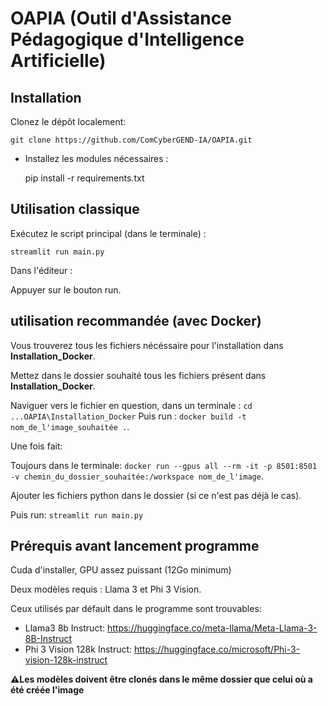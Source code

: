 # OAPIA (Outil d'Assistance Pédagogique d'Intelligence Artificielle)

## Installation
Clonez le dépôt localement:

`git clone https://github.com/ComCyberGEND-IA/OAPIA.git`

- Installez les modules nécessaires :

  pip install -r requirements.txt


## Utilisation classique
Exécutez le script principal (dans le terminale) :

`streamlit run main.py`

Dans l'éditeur :

Appuyer sur le bouton run.

## utilisation recommandée (avec Docker)

Vous trouverez tous les fichiers nécéssaire pour l'installation dans **Installation_Docker**.

Mettez dans le dossier souhaité tous les fichiers présent dans **Installation_Docker**.

Naviguer vers le fichier en question, dans un terminale : `cd ...OAPIA\Installation_Docker`
Puis run : `docker build -t nom_de_l'image_souhaitée .`.

Une fois fait: 

Toujours dans le terminale: `docker run --gpus all --rm -it -p 8501:8501 -v chemin_du_dossier_souhaitée:/workspace nom_de_l'image`. 

Ajouter les fichiers python dans le dossier (si ce n'est pas déjà le cas).


Puis run: `streamlit run main.py`


## Prérequis avant lancement programme

Cuda d'installer, GPU assez puissant (12Go minimum)

Deux modèles requis : Llama 3 et Phi 3 Vision.

Ceux utilisés par défault dans le programme sont trouvables:

- Llama3 8b Instruct: https://huggingface.co/meta-llama/Meta-Llama-3-8B-Instruct
- Phi 3 Vision 128k Instruct: https://huggingface.co/microsoft/Phi-3-vision-128k-instruct

**⚠️Les modèles doivent être clonés dans le même dossier que celui où a été créée l'image**
